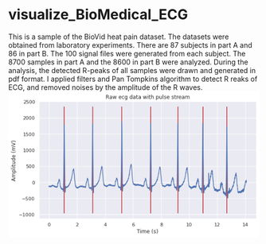 # visualize_BioMedical_ECG
This is a sample of the BioVid heat pain dataset. The datasets were obtained from laboratory experiments. There are 87 subjects in part A and 86 in part B. The 100 signal files were generated from each subject. The 8700 samples in part A and the 8600 in part B were analyzed. During the analysis, the detected R-peaks of all samples were drawn and generated in pdf format. I applied filters and Pan Tompkins algorithm to detect R reaks of ECG, and removed noises by the amplitude of the R waves.
![Screenshot](ECG.png)
